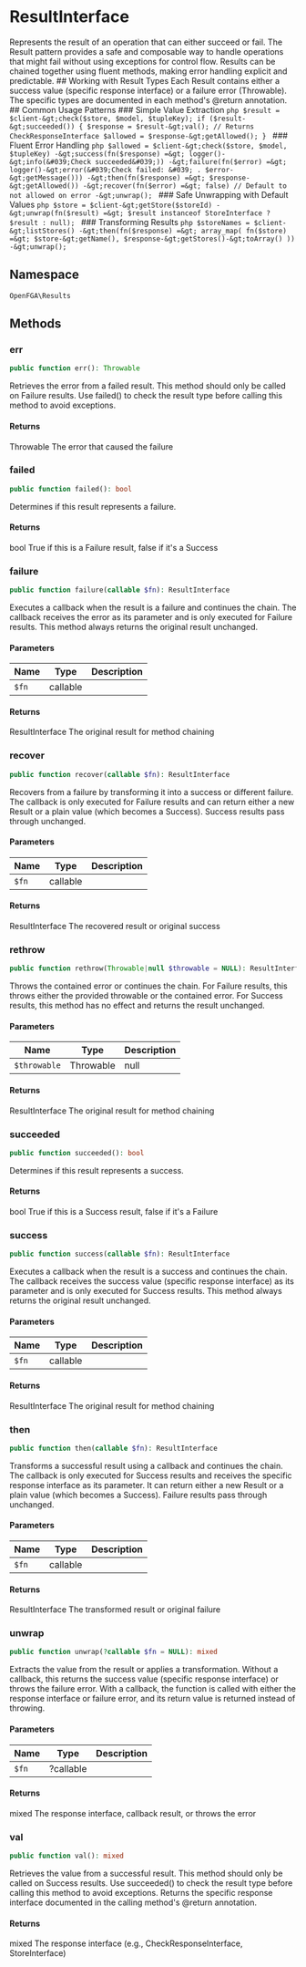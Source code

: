 # ResultInterface

Represents the result of an operation that can either succeed or fail. The Result pattern provides a safe and composable way to handle operations that might fail without using exceptions for control flow. Results can be chained together using fluent methods, making error handling explicit and predictable. ## Working with Result Types Each Result contains either a success value (specific response interface) or a failure error (Throwable). The specific types are documented in each method&#039;s @return annotation. ## Common Usage Patterns ### Simple Value Extraction ```php $result = $client-&gt;check($store, $model, $tupleKey); if ($result-&gt;succeeded()) { $response = $result-&gt;val(); // Returns CheckResponseInterface $allowed = $response-&gt;getAllowed(); } ``` ### Fluent Error Handling ```php $allowed = $client-&gt;check($store, $model, $tupleKey) -&gt;success(fn($response) =&gt; logger()-&gt;info(&#039;Check succeeded&#039;)) -&gt;failure(fn($error) =&gt; logger()-&gt;error(&#039;Check failed: &#039; . $error-&gt;getMessage())) -&gt;then(fn($response) =&gt; $response-&gt;getAllowed()) -&gt;recover(fn($error) =&gt; false) // Default to not allowed on error -&gt;unwrap(); ``` ### Safe Unwrapping with Default Values ```php $store = $client-&gt;getStore($storeId) -&gt;unwrap(fn($result) =&gt; $result instanceof StoreInterface ? $result : null); ``` ### Transforming Results ```php $storeNames = $client-&gt;listStores() -&gt;then(fn($response) =&gt; array_map( fn($store) =&gt; $store-&gt;getName(), $response-&gt;getStores()-&gt;toArray() )) -&gt;unwrap(); ```

## Namespace
`OpenFGA\Results`




## Methods
### err


```php
public function err(): Throwable
```

Retrieves the error from a failed result. This method should only be called on Failure results. Use failed() to check the result type before calling this method to avoid exceptions.


#### Returns
Throwable
 The error that caused the failure

### failed


```php
public function failed(): bool
```

Determines if this result represents a failure.


#### Returns
bool
 True if this is a Failure result, false if it&#039;s a Success

### failure


```php
public function failure(callable $fn): ResultInterface
```

Executes a callback when the result is a failure and continues the chain. The callback receives the error as its parameter and is only executed for Failure results. This method always returns the original result unchanged.

#### Parameters
| Name | Type | Description |
|------|------|-------------|
| `$fn` | callable |  |

#### Returns
ResultInterface
 The original result for method chaining

### recover


```php
public function recover(callable $fn): ResultInterface
```

Recovers from a failure by transforming it into a success or different failure. The callback is only executed for Failure results and can return either a new Result or a plain value (which becomes a Success). Success results pass through unchanged.

#### Parameters
| Name | Type | Description |
|------|------|-------------|
| `$fn` | callable |  |

#### Returns
ResultInterface
 The recovered result or original success

### rethrow


```php
public function rethrow(Throwable|null $throwable = NULL): ResultInterface
```

Throws the contained error or continues the chain. For Failure results, this throws either the provided throwable or the contained error. For Success results, this method has no effect and returns the result unchanged.

#### Parameters
| Name | Type | Description |
|------|------|-------------|
| `$throwable` | Throwable|null | Optional throwable to throw instead of the contained error |

#### Returns
ResultInterface
 The original result for method chaining

### succeeded


```php
public function succeeded(): bool
```

Determines if this result represents a success.


#### Returns
bool
 True if this is a Success result, false if it&#039;s a Failure

### success


```php
public function success(callable $fn): ResultInterface
```

Executes a callback when the result is a success and continues the chain. The callback receives the success value (specific response interface) as its parameter and is only executed for Success results. This method always returns the original result unchanged.

#### Parameters
| Name | Type | Description |
|------|------|-------------|
| `$fn` | callable |  |

#### Returns
ResultInterface
 The original result for method chaining

### then


```php
public function then(callable $fn): ResultInterface
```

Transforms a successful result using a callback and continues the chain. The callback is only executed for Success results and receives the specific response interface as its parameter. It can return either a new Result or a plain value (which becomes a Success). Failure results pass through unchanged.

#### Parameters
| Name | Type | Description |
|------|------|-------------|
| `$fn` | callable |  |

#### Returns
ResultInterface
 The transformed result or original failure

### unwrap


```php
public function unwrap(?callable $fn = NULL): mixed
```

Extracts the value from the result or applies a transformation. Without a callback, this returns the success value (specific response interface) or throws the failure error. With a callback, the function is called with either the response interface or failure error, and its return value is returned instead of throwing.

#### Parameters
| Name | Type | Description |
|------|------|-------------|
| `$fn` | ?callable |  |

#### Returns
mixed
 The response interface, callback result, or throws the error

### val


```php
public function val(): mixed
```

Retrieves the value from a successful result. This method should only be called on Success results. Use succeeded() to check the result type before calling this method to avoid exceptions. Returns the specific response interface documented in the calling method&#039;s @return annotation.


#### Returns
mixed
 The response interface (e.g., CheckResponseInterface, StoreInterface)

